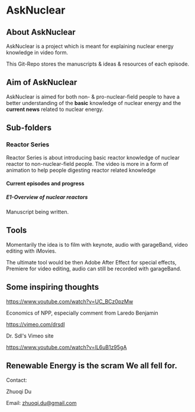 # AskNuclear

## About AskNuclear
AskNuclear is a project which is meant for explaining nuclear energy knowledge in video form. 

This Git-Repo stores the manuscripts & ideas & resources of each episode.

## Aim of AskNuclear

AskNuclear is aimed for both non- & pro-nuclear-field people to have a better understanding of the **basic** knowledge of nuclear energy and the **current news** related to nuclear energy.

## Sub-folders
### Reactor Series
Reactor Series is about introducing basic reactor knowledge of nuclear reactor to non-nuclear-field people. The video is more in a form of animation to help people digesting reactor related knowledge

#### Current episodes and progress
##### E1-Overview of nuclear reactors
Manuscript being written.

## Tools
Momentarily the idea is to film with keynote, audio with garageBand, video editing with iMovies.

The ultimate tool would be then Adobe After Effect for special effects, Premiere for video editing, audio can still be recorded with garageBand.

## Some inspiring thoughts

https://www.youtube.com/watch?v=UC_BCz0pzMw

Economics of NPP, especially comment from Laredo Benjamin

https://vimeo.com/drsdl

Dr. Sdl's Vimeo site

https://www.youtube.com/watch?v=lL6uB1z95gA

Renewable Energy is the scram We all fell for.
---
Contact:

Zhuoqi Du

Email: zhuoqi.du@gmail.com
